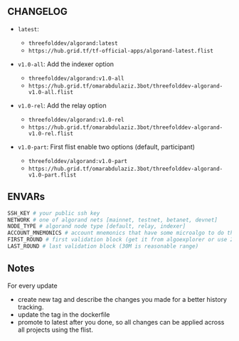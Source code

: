## CHANGELOG
- `latest`:
    - `threefolddev/algorand:latest`
    - `https://hub.grid.tf/tf-official-apps/algorand-latest.flist`

- `v1.0-all`:
    Add the indexer option
    - `threefolddev/algorand:v1.0-all`
    - `https://hub.grid.tf/omarabdulaziz.3bot/threefolddev-algorand-v1.0-all.flist`

- `v1.0-rel`:
    Add the relay option
    - `threefolddev/algorand:v1.0-rel`
    - `https://hub.grid.tf/omarabdulaziz.3bot/threefolddev-algorand-v1.0-rel.flist`

- `v1.0-part`:
    First flist enable two options (default, participant)
    - `threefolddev/algorand:v1.0-part`
    - `https://hub.grid.tf/omarabdulaziz.3bot/threefolddev-algorand-v1.0-part.flist`

## ENVARs
```bash
SSH_KEY # your public ssh key
NETWORK # one of algorand nets [mainnet, testnet, betanet, devnet]
NODE_TYPE # algorand node type [default, relay, indexer]
ACCOUNT_MNEMONICS # account mnemonics that have some microalgo to do the participation transaction
FIRST_ROUND # first validation block (get it from algoexplorer or use 20M)
LAST_ROUND # last validation block (30M is reasonable range)
```

## Notes
For every update
- create new tag and describe the changes you made for a better history tracking.
- update the tag in the dockerfile
- promote to latest after you done, so all changes can be applied across all projects using the flist.
